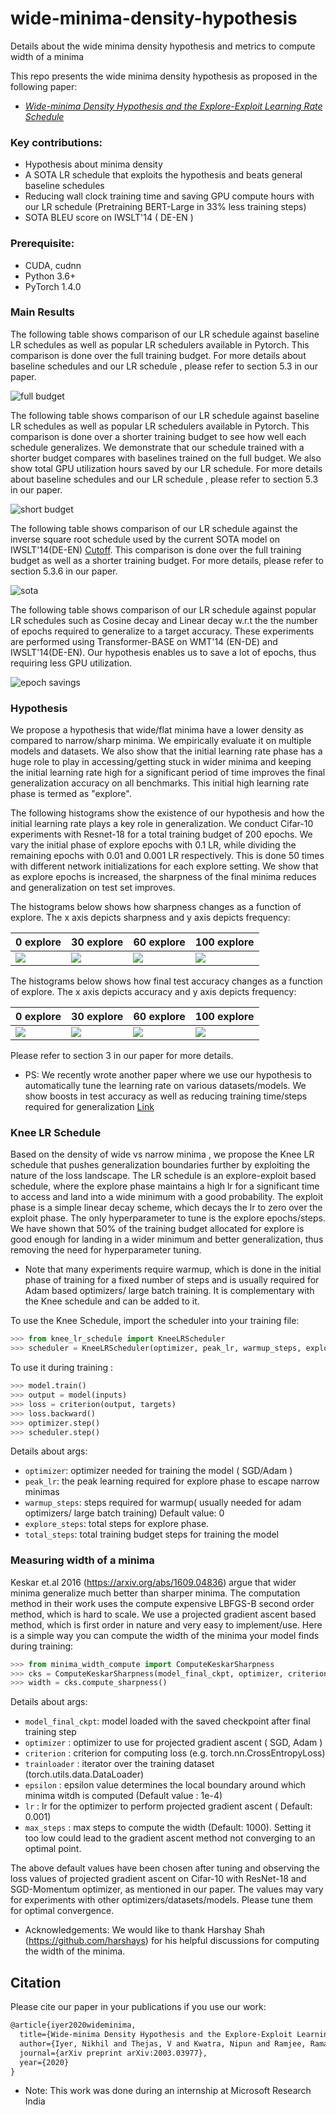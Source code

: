 # wide-minima-density-hypothesis
Details about the wide minima density hypothesis and metrics to compute width of a minima

This repo presents the wide minima density hypothesis as proposed in the following paper:
*   [*Wide-minima Density Hypothesis and the Explore-Exploit Learning Rate Schedule*](https://arxiv.org/abs/2003.03977)

### Key contributions:
*   Hypothesis about minima density
*   A SOTA LR schedule that exploits the hypothesis and beats general baseline schedules
*   Reducing wall clock training time and saving GPU compute hours with our LR schedule (Pretraining BERT-Large in 33%  less training steps)
*   SOTA BLEU score on IWSLT'14 ( DE-EN )


### Prerequisite: 
* CUDA, cudnn
* Python 3.6+
* PyTorch 1.4.0

### Main Results
The following table shows comparison of our LR schedule against baseline LR schedules as well as popular LR schedulers available in Pytorch. This comparison is done over the full training budget. For more details about baseline schedules and our LR schedule , please refer to section 5.3 in our paper.

![full budget](https://github.com/nikhil-iyer-97/wide-minima-density-hypothesis/blob/main/tables/full_budget.PNG)

The following table shows comparison of our LR schedule against baseline LR schedules as well as popular LR schedulers available in Pytorch. This comparison is done over a shorter training budget to see how well each schedule generalizes. We demonstrate that our schedule trained with a shorter budget compares with baselines trained on the full budget. We also show total GPU utilization hours saved by our LR schedule. For more details about baseline schedules and our LR schedule , please refer to section 5.3 in our paper.

![short budget](https://github.com/nikhil-iyer-97/wide-minima-density-hypothesis/blob/main/tables/short%20budget.PNG)

The following table shows comparison of our LR schedule against the inverse square root schedule used by the current SOTA model on IWSLT'14(DE-EN) [Cutoff](https://arxiv.org/abs/2009.13818). This comparison is done over the full training budget as well as a shorter training budget. For more details, please refer to section 5.3.6 in our paper.

![sota](https://github.com/nikhil-iyer-97/wide-minima-density-hypothesis/blob/main/tables/sota_iwslt.PNG)


The following table shows comparison of our LR schedule against popular LR schedules such as Cosine decay and Linear decay w.r.t the the number of epochs required to generalize to a target accuracy. These experiments are performed using Transformer-BASE on WMT'14 (EN-DE) and IWSLT'14(DE-EN). Our hypothesis enables us to save a lot of epochs, thus requiring less GPU utilization.

![epoch savings](https://github.com/nikhil-iyer-97/wide-minima-density-hypothesis/blob/main/tables/epoch_savings.PNG)


### Hypothesis
We propose a hypothesis that wide/flat minima have a lower density as compared to narrow/sharp minima.  We empirically evaluate it on multiple models and datasets. We also show that the initial learning rate phase has a huge role to play in accessing/getting stuck in wider minima and keeping the initial learning rate high for a significant period of time improves the final generalization accuracy on all benchmarks. This initial high learning rate phase is termed as "explore".  

The following histograms show the existence of our hypothesis and how the initial learning rate plays a key role in generalization. We conduct Cifar-10 experiments with Resnet-18 for a total training budget of 200 epochs. We vary the initial phase of explore epochs with 0.1 LR, while dividing the remaining epochs with 0.01 and 0.001 LR respectively. This is done 50 times with different network initializations for each explore setting. We show that as explore epochs is increased, the sharpness of the final minima reduces and generalization on test set improves.

The histograms below shows how sharpness changes as a function of explore. The x axis depicts sharpness and y axis depicts frequency:

0 explore | 30 explore | 60 explore | 100 explore
--- | --- | --- | ---
![](https://github.com/nikhil-iyer-97/wide-minima-density-hypothesis/blob/main/plots/0explore/0explore_sharpness-1.png) | ![](https://github.com/nikhil-iyer-97/wide-minima-density-hypothesis/blob/main/plots/30explore/30explore_sharpness-1.png) | ![](https://github.com/nikhil-iyer-97/wide-minima-density-hypothesis/blob/main/plots/60explore/60explore_sharpness-1.png) | ![](https://github.com/nikhil-iyer-97/wide-minima-density-hypothesis/blob/main/plots/100explore/100explore_sharpness-1.png)


The histograms below shows how final test accuracy changes as a function of explore. The x axis depicts accuracy and y axis depicts frequency:

0 explore | 30 explore | 60 explore | 100 explore
--- | --- | --- | ---
![](https://github.com/nikhil-iyer-97/wide-minima-density-hypothesis/blob/main/plots/0explore/0explore_acc-1.png) | ![](https://github.com/nikhil-iyer-97/wide-minima-density-hypothesis/blob/main/plots/30explore/30explore_acc-1.png) | ![](https://github.com/nikhil-iyer-97/wide-minima-density-hypothesis/blob/main/plots/60explore/60explore_acc-1.png) | ![](https://github.com/nikhil-iyer-97/wide-minima-density-hypothesis/blob/main/plots/100explore/100explore_acc-1.png)

Please refer to section 3 in our paper for more details.

*   PS: We recently wrote another paper where we use our hypothesis to automatically tune the learning rate on various datasets/models. We show boosts in test accuracy as well as reducing training time/steps required for generalization [Link](https://arxiv.org/abs/2105.14526) 

### Knee LR Schedule
Based on the density of wide vs narrow minima , we propose the Knee LR schedule that pushes generalization boundaries further by exploiting the nature of the loss landscape. The LR schedule is an explore-exploit based schedule, where the explore phase maintains a high lr for a significant time to access and land into a wide minimum with a good probability. The exploit phase is a simple linear decay scheme, which decays the lr to zero over the exploit phase. The only hyperparameter to tune is the explore epochs/steps. We have shown that 50% of the training budget allocated for explore is good enough for landing in a wider minimum and better generalization, thus removing the need for hyperparameter tuning.

*   Note that many experiments require warmup, which is done in the initial phase of training for a fixed number of steps and is usually required for Adam based optimizers/ large batch training. It is complementary with the Knee schedule and can be added to it. 

To use the Knee Schedule, import the scheduler into your training file:
```python
>>> from knee_lr_schedule import KneeLRScheduler
>>> scheduler = KneeLRScheduler(optimizer, peak_lr, warmup_steps, explore_steps, total_steps)
```
To use it during training :
```python
>>> model.train()
>>> output = model(inputs)
>>> loss = criterion(output, targets)
>>> loss.backward()
>>> optimizer.step()
>>> scheduler.step()
```

Details about args:
- `optimizer`: optimizer needed for training the model ( SGD/Adam )
- `peak_lr`: the peak learning required for explore phase to escape narrow minimas
- `warmup_steps`: steps required for warmup( usually needed for adam optimizers/ large batch training) Default value: 0
- `explore_steps`: total steps for explore phase.
- `total_steps`: total training budget steps for training the model


### Measuring width of a minima
Keskar et.al 2016 (https://arxiv.org/abs/1609.04836) argue that wider minima generalize much better than sharper minima. The computation method in their work uses the compute expensive LBFGS-B second order method, which is hard to scale. We use a projected gradient ascent based method, which is first order in nature and very easy to implement/use. Here is a simple way you can compute the width of the minima your model finds during training:

```python
>>> from minima_width_compute import ComputeKeskarSharpness
>>> cks = ComputeKeskarSharpness(model_final_ckpt, optimizer, criterion, trainloader, epsilon, lr, max_steps)
>>> width = cks.compute_sharpness()
```
Details about args:
- `model_final_ckpt`: model loaded with the saved checkpoint after final training step
- `optimizer` : optimizer to use for projected gradient ascent ( SGD, Adam )
- `criterion` : criterion for computing loss (e.g. torch.nn.CrossEntropyLoss)
- `trainloader` : iterator over the training dataset (torch.utils.data.DataLoader)
- `epsilon` : epsilon value determines the local boundary around which minima witdh is computed (Default value : 1e-4)
- `lr` : lr for the optimizer to perform projected gradient ascent ( Default: 0.001)
- `max_steps` : max steps to compute the width (Default: 1000). Setting it too low could lead to the gradient ascent method not converging to an optimal point. 

The above default values have been chosen after tuning and observing the loss values of projected gradient ascent on Cifar-10 with ResNet-18 and SGD-Momentum optimizer, as mentioned in our paper. The values may vary for experiments with other optimizers/datasets/models. Please tune them for optimal convergence. 

*   Acknowledgements: We would like to thank Harshay Shah (https://github.com/harshays) for his helpful discussions for computing the width of the minima.

## Citation 
Please cite our paper in your publications if you use our work:

```latex
@article{iyer2020wideminima,
  title={Wide-minima Density Hypothesis and the Explore-Exploit Learning Rate Schedule},
  author={Iyer, Nikhil and Thejas, V and Kwatra, Nipun and Ramjee, Ramachandran and Sivathanu, Muthian},
  journal={arXiv preprint arXiv:2003.03977},
  year={2020}
}
```

*   Note: This work was done during an internship at Microsoft Research India

